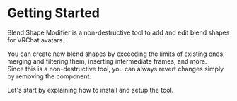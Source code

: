 # Getting Started
Blend Shape Modifier is a non-destructive tool to add and edit blend shapes for VRChat avatars.

You can create new blend shapes by exceeding the limits of existing ones, merging and filtering them, inserting intermediate frames, and more.  
Since this is a non-destructive tool, you can always revert changes simply by removing the component.

Let's start by explaining how to install and setup the tool.
